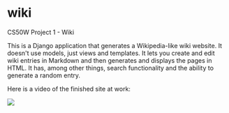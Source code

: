 # wiki
CS50W Project 1 - Wiki

This is a Django application that generates a Wikipedia-like wiki website. It doesn't use models, just views and templates.
It lets you create and edit wiki entries in Markdown and then generates and displays the pages in HTML.
It has, among other things, search functionality and the ability to generate a random entry.

Here is a video of the finished site at work:

<a href="https://youtu.be/WpccTnF1qcA"><img src="https://user-images.githubusercontent.com/5903395/132100722-c6ad6106-200a-41a8-ae47-a91b8f78c6d9.jpg"></a>
